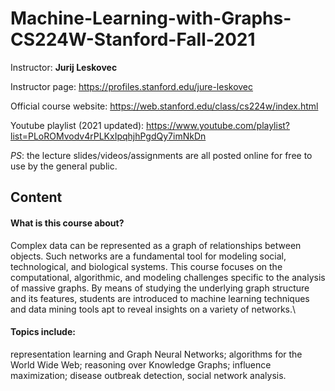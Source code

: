 # Machine-Learning-with-Graphs-CS224W-Stanford-Fall-2021

Instructor: **Jurij Leskovec** 

Instructor page: https://profiles.stanford.edu/jure-leskovec 

Official course website: https://web.stanford.edu/class/cs224w/index.html

Youtube playlist (2021 updated): https://www.youtube.com/playlist?list=PLoROMvodv4rPLKxIpqhjhPgdQy7imNkDn

*PS*: the lecture slides/videos/assignments are all posted online for free to use by the general public.

## Content
#### What is this course about?
Complex data can be represented as a graph of relationships between objects. Such networks are a fundamental tool for modeling social, technological, and biological systems. This course focuses on the computational, algorithmic, and modeling challenges specific to the analysis of massive graphs. By means of studying the underlying graph structure and its features, students are introduced to machine learning techniques and data mining tools apt to reveal insights on a variety of networks.\\
#### Topics include:
representation learning and Graph Neural Networks; algorithms for the World Wide Web; reasoning over Knowledge Graphs; influence maximization; disease outbreak detection, social network analysis.
